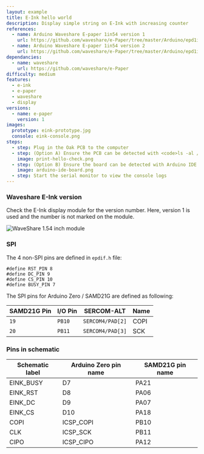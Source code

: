 ```yaml
---
layout: example
title: E-Ink hello world
description: Display simple string on E-Ink with increasing counter
references:
  - name: Arduino Waveshare E-paper 1in54 version 1
    url: https://github.com/waveshare/e-Paper/tree/master/Arduino/epd1in54
  - name: Arduino Waveshare E-paper 1in54 version 2
    url: https://github.com/waveshare/e-Paper/tree/master/Arduino/epd1in54_V2
dependancies:
  - name: waveshare
    url: https://github.com/waveshare/e-Paper
difficulty: medium
features:
  - e-ink
  - e-paper
  - waveshare
  - display
versions:
  - name: e-paper
    version: 1
images:
  prototype: eink-prototype.jpg
  console: eink-console.png
steps:
  - step: Plug in the Oak PCB to the computer
  - step: (Option A) Ensure the PCB can be detected with <code>ls -al /dev/cu.usbmodem</code> and <code>arduino-cli board list</code>. Run <code>make</code> to compile and upload the code to the board.
    image: print-hello-check.png
  - step: (Option B) Ensure the board can be detected with Arduino IDE. Compile and upload the code to the board.
    image: arduino-ide-board.png
  - step: Start the serial monitor to view the console logs
---
```

### Waveshare E-Ink version

Check the E-Ink display module for the version number. Here, version 1 is used and the number is not marked on the module.

<img src="{{site.url}}/images/examples/waveshare-1in54-module.jpg" alt="WaveShare 1.54 inch module">

### SPI
The 4 non-SPI pins are defined in `epdif.h` file:

```
#define RST_PIN 8
#define DC_PIN 9
#define CS_PIN 10
#define BUSY_PIN 7
```

The SPI pins for Arduino Zero / SAMD21G are defined as following:

| SAMD21G Pin | I/O Pin | SERCOM-ALT | Name |
| ------ | ------ | ------ | ------ |
| `19` | `PB10` | `SERCOM4/PAD[2]` | COPI |
| `20` | `PB11` | `SERCOM4/PAD[3]` | SCK |

### Pins in schematic

| Schematic label | Arduino Zero pin name | SAMD21G pin name
| ----- | ------ | ------ |
| EINK_BUSY | D7 | PA21
| EINK_RST | D8 | PA06
| EINK_DC | D9 | PA07
| EINK_CS | D10 | PA18
| COPI | ICSP_COPI | PB10
| CLK | ICSP_SCK | PB11
| CIPO | ICSP_CIPO | PA12
